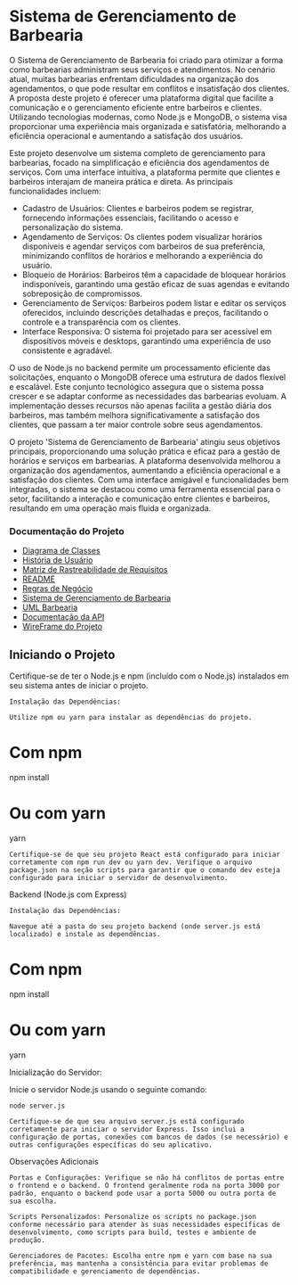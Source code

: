 # Sistema de Gerenciamento de Barbearia

 O Sistema de Gerenciamento de Barbearia foi criado para otimizar a forma como barbearias
administram seus serviços e atendimentos. No cenário atual, muitas barbearias enfrentam
dificuldades na organização dos agendamentos, o que pode resultar em conflitos e insatisfação dos
clientes. A proposta deste projeto é oferecer uma plataforma digital que facilite a comunicação e o
gerenciamento eficiente entre barbeiros e clientes. Utilizando tecnologias modernas, como Node.js
e MongoDB, o sistema visa proporcionar uma experiência mais organizada e satisfatória,
melhorando a eficiência operacional e aumentando a satisfação dos usuários.


 Este projeto desenvolve um sistema completo de gerenciamento para barbearias, focado na
simplificação e eficiência dos agendamentos de serviços. Com uma interface intuitiva, a plataforma
permite que clientes e barbeiros interajam de maneira prática e direta. As principais funcionalidades
incluem:
- Cadastro de Usuários: Clientes e barbeiros podem se registrar, fornecendo informações
essenciais, facilitando o acesso e personalização do sistema.
- Agendamento de Serviços: Os clientes podem visualizar horários disponíveis e agendar serviços
com barbeiros de sua preferência, minimizando conflitos de horários e melhorando a experiência do
usuário.
- Bloqueio de Horários: Barbeiros têm a capacidade de bloquear horários indisponíveis, garantindo
uma gestão eficaz de suas agendas e evitando sobreposição de compromissos.
- Gerenciamento de Serviços: Barbeiros podem listar e editar os serviços oferecidos, incluindo
descrições detalhadas e preços, facilitando o controle e a transparência com os clientes.
- Interface Responsiva: O sistema foi projetado para ser acessível em dispositivos móveis e
desktops, garantindo uma experiência de uso consistente e agradável.

 O uso de Node.js no backend permite um processamento eficiente das solicitações, enquanto o
MongoDB oferece uma estrutura de dados flexível e escalável. Este conjunto tecnológico assegura
que o sistema possa crescer e se adaptar conforme as necessidades das barbearias evoluam. A
implementação desses recursos não apenas facilita a gestão diária dos barbeiros, mas também
melhora significativamente a satisfação dos clientes, que passam a ter maior controle sobre seus
agendamentos.


O projeto 'Sistema de Gerenciamento de Barbearia' atingiu seus objetivos principais,
proporcionando uma solução prática e eficaz para a gestão de horários e serviços em barbearias. A
plataforma desenvolvida melhorou a organização dos agendamentos, aumentando a eficiência
operacional e a satisfação dos clientes. Com uma interface amigável e funcionalidades bem
integradas, o sistema se destacou como uma ferramenta essencial para o setor, facilitando a
interação e comunicação entre clientes e barbeiros, resultando em uma operação mais fluida e
organizada.

### Documentação do Projeto

- [Diagrama de Classes](Diagrama%20de%20Classes.png)
- [História de Usuário](História%20de%20Usuário.jpg)
- [Matriz de Rastreabilidade de Requisitos](Matriz%20de%20Rastreabilidade%20de%20Requisitos.md)
- [README](README.md)
- [Regras de Negócio](Regras%20de%20Negócio.md)
- [Sistema de Gerenciamento de Barbearia](Sistema_de_Gerenciamento_de_Barbearia.pdf)
- [UML Barbearia](UML%20Barbearia.png)
- [Documentação da API](documentation.md)
- [WireFrame do Projeto](/imagens)

## Iniciando o Projeto

Certifique-se de ter o Node.js e npm (incluído com o Node.js) instalados em seu sistema antes de iniciar o projeto.


    Instalação das Dependências:

    Utilize npm ou yarn para instalar as dependências do projeto.

 

# Com npm
npm install

# Ou com yarn
   yarn 

    Certifique-se de que seu projeto React está configurado para iniciar corretamente com npm run dev ou yarn dev. Verifique o arquivo package.json na seção scripts para garantir que o comando dev esteja configurado para iniciar o servidor de desenvolvimento.

Backend (Node.js com Express)

    Instalação das Dependências:

    Navegue até a pasta do seu projeto backend (onde server.js está localizado) e instale as dependências.



# Com npm
npm install

# Ou com yarn
yarn 

Inicialização do Servidor:

Inicie o servidor Node.js usando o seguinte comando:



    node server.js

    Certifique-se de que seu arquivo server.js está configurado corretamente para iniciar o servidor Express. Isso inclui a configuração de portas, conexões com bancos de dados (se necessário) e outras configurações específicas do seu aplicativo.

Observações Adicionais

    Portas e Configurações: Verifique se não há conflitos de portas entre o frontend e o backend. O frontend geralmente roda na porta 3000 por padrão, enquanto o backend pode usar a porta 5000 ou outra porta de sua escolha.

    Scripts Personalizados: Personalize os scripts no package.json conforme necessário para atender às suas necessidades específicas de desenvolvimento, como scripts para build, testes e ambiente de produção.

    Gerenciadores de Pacotes: Escolha entre npm e yarn com base na sua preferência, mas mantenha a consistência para evitar problemas de compatibilidade e gerenciamento de dependências.

